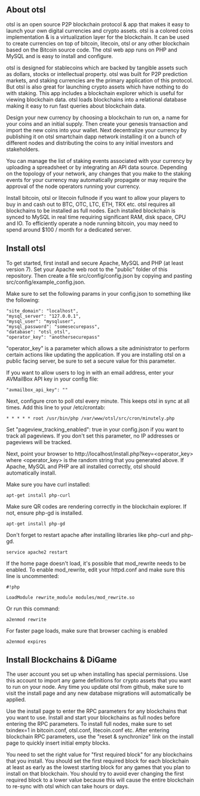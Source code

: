 ## About otsl
otsl is an open source P2P blockchain protocol & app that makes it easy to launch your own digital currencies and crypto assets.  otsl is a colored coins implementation & is a virtualization layer for the blockchain.  It can be used to create currencies on top of bitcoin, litecoin, otsl or any other blockchain based on the Bitcoin source code.  The otsl web app runs on PHP and MySQL and is easy to install and configure.

otsl is designed for stablecoins which are backed by tangible assets such as dollars, stocks or intellectual property.  otsl was built for P2P prediction markets, and staking currencies are the primary application of this protocol.  But otsl is also great for launching crypto assets which have nothing to do with staking.  This app includes a blockchain explorer which is useful for viewing blockchain data.  otsl loads blockchains into a relational database making it easy to run fast queries about blockchain data.

Design your new currency by choosing a blockchain to run on, a name for your coins and an initial supply. Then create your genesis transaction and import the new coins into your wallet.  Next decentralize your currency by publishing it on otsl smartchain dapp network installing it on a bunch of different nodes and distributing the coins to any initial investors and stakeholders.

You can manage the list of staking events associated with your currency by uploading a spreadsheet or by integrating an API data source. Depending on the topology of your network, any changes that you make to the staking events for your currency may automatically propagate or may require the approval of the node operators running your currency.

Install bitcoin, otsl or litecoin fullnode if you want to allow your players to buy in and cash out to BTC, OTC, LTC, ETH, TRX etc. otsl requires all blockchains to be installed as full nodes. Each installed blockchain is synced to MySQL in real time requiring significant RAM, disk space, CPU and IO. To efficiently operate a node running bitcoin, you may need to spend around $100 / month for a dedicated server.

## Install otsl
To get started, first install and secure Apache, MySQL and PHP (at least version 7).  Set your Apache web root to the "public" folder of this repository.  Then create a file src/config/config.json by copying and pasting src/config/example_config.json.

Make sure to set the following params in your config.json to something like the following:
```
"site_domain": "localhost",
"mysql_server": "127.0.0.1",
"mysql_user": "mysqluser",
"mysql_password": "somesecurepass",
"database": "otsl_otsl",
"operator_key": "anothersecurepass"
```
"operator_key" is a parameter which allows a site administrator to perform certain actions like updating the application.  If you are installing otsl on a public facing server, be sure to set a secure value for this parameter.

If you want to allow users to log in with an email address, enter your AVMailBox API key in your config file:
```
"avmailbox_api_key": ""
```

Next, configure cron to poll otsl every minute. This keeps otsl in sync at all times. Add this line to your /etc/crontab:
```
* * * * * root /usr/bin/php /var/www/otsl/src/cron/minutely.php
```

Set "pageview_tracking_enabled": true in your config.json if you want to track all pageviews.  If you don't set this parameter, no IP addresses or pageviews will be tracked.

Next, point your browser to http://localhost/install.php?key=<operator_key> where <operator_key> is the random string that you generated above.  If Apache, MySQL and PHP are all installed correctly, otsl should automatically install.

Make sure you have curl installed:
```
apt-get install php-curl
```

Make sure QR codes are rendering correctly in the blockchain explorer. If not, ensure php-gd is installed.
```
apt-get install php-gd
```

Don't forget to restart apache after installing libraries like php-curl and php-gd.
```
service apache2 restart
```

If the home page doesn't load, it's possible that mod_rewrite needs to be enabled.  To enable mod_rewrite, edit your httpd.conf and make sure this line is uncommented:

```
#!php

LoadModule rewrite_module modules/mod_rewrite.so
```
Or run this command:
```
a2enmod rewrite
```

For faster page loads, make sure that browser caching is enabled
```
a2enmod expires
```

## Install Blockchains & DiGame
The user account you set up when installing has special permissions.  Use this account to import any game definitions for crypto assets that you want to run on your node.  Any time you update otsl from github, make sure to visit the install page and any new database migrations will automatically be applied.

Use the install page to enter the RPC parameters for any blockchains that you want to use.  Install and start your blockchains as full nodes before entering the RPC parameters.  To install full nodes, make sure to set txindex=1 in bitcoin.conf, otsl.conf, litecoin.conf etc.  After entering blockchain RPC parameters, use the "reset & synchronize" link on the install page to quickly insert initial empty blocks.

You need to set the right value for "first required block" for any blockchains that you install.  You should set the first required block for each blockchain at least as early as the lowest starting block for any games that you plan to install on that blockchain.  You should try to avoid ever changing the first required block to a lower value because this will cause the entire blockchain to re-sync with otsl which can take hours or days.
